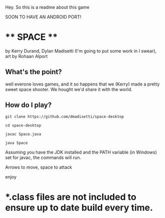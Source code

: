 Hey. So this is a readme about this game

SOON TO HAVE AN ANDROID PORT!

** SPACE **
==========
by Kerry Durand, Dylan Madisetti (I'm going to put some work in I swear), art by Rohaan Alport

What's the point?
----------
well everone loves games, and it so happens that we (Kerry) made a pretty sweet space shooter. We hought we'd share it with the world.

How do I play?
----------
`git clone https://github.com/dmadisetti/space-desktop`

`cd space-desktop`

`javac Space.java`

`java Space`

Assuming you have the JDK installed and the PATH variable (in Windows) set for javac, the commands will run.

Arrows to move, space to attack

enjoy

*.class files are not included to ensure up to date build every time.
=======
